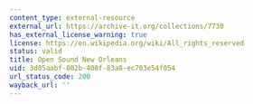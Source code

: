 ```yaml
---
content_type: external-resource
external_url: https://archive-it.org/collections/7730
has_external_license_warning: true
license: https://en.wikipedia.org/wiki/All_rights_reserved
status: valid
title: Open Sound New Orleans
uid: 3d05aabf-802b-408f-83a8-ec703e54f054
url_status_code: 200
wayback_url: ''
---
```

